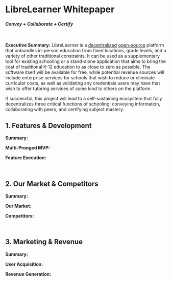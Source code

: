 # LibreLearner Whitepaper
#### *Convey + Collaborate + Certify*

&nbsp;

**Executive Summary:** LibreLearner is a [decentralized](https://en.wikipedia.org/wiki/Peer-to-peer) [open-source](https://en.wikipedia.org/wiki/Free_and_open-source_software) platform that unbundles in-person education from fixed locations, grade levels, and a variety of other traditional constraints. It can be used as a supplementary tool for existing schooling or a stand-alone application that aims to bring the cost of traditional K-12 education to as close to zero as possible. The software itself will be available for free, while potential revenue sources will include enterprise services for schools that wish to reduce or eliminate curricular costs, as well as validating any credentials users may have that wish to offer tutoring services of some kind to others on the platform.

If successful, this project will lead to a self-sustaining ecosystem that fully decentralizes three critical functions of schooling: conveying information, collaborating with peers, and certifying subject mastery.

## 1. Features & Development

**Summary:** 

**Multi-Pronged MVP:**

**Feature Execution:**

&nbsp;

## 2. Our Market & Competitors

**Summary:**

**Our Market:**

**Competitors:**

&nbsp;

## 3. Marketing & Revenue

**Summary:**

**User Acquisition:**

**Revenue Generation:**

&nbsp;
